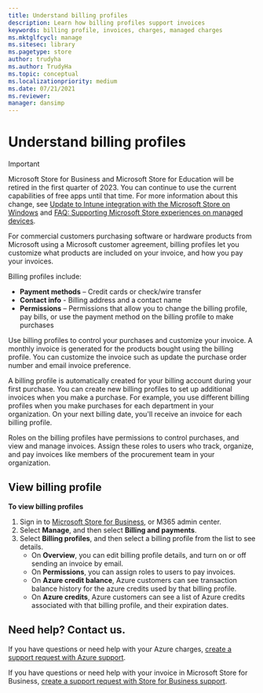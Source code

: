 ```yaml
---
title: Understand billing profiles
description: Learn how billing profiles support invoices
keywords: billing profile, invoices, charges, managed charges
ms.mktglfcycl: manage
ms.sitesec: library
ms.pagetype: store
author: trudyha
ms.author: TrudyHa
ms.topic: conceptual
ms.localizationpriority: medium
ms.date: 07/21/2021
ms.reviewer: 
manager: dansimp
---
```


# Understand billing profiles

> [!IMPORTANT]
> Microsoft Store for Business and Microsoft Store for Education will be retired in the first quarter of 2023. You can continue to use the current capabilities of free apps until that time. For more information about this change, see [Update to Intune integration with the Microsoft Store on Windows](https://techcommunity.microsoft.com/t5/windows-it-pro-blog/update-to-endpoint-manager-integration-with-the-microsoft-store/ba-p/3585077) and [FAQ: Supporting Microsoft Store experiences on managed devices](https://techcommunity.microsoft.com/t5/windows-management/faq-supporting-microsoft-store-experiences-on-managed-devices/m-p/3585286).

For commercial customers purchasing software or hardware products from Microsoft using a Microsoft customer agreement, billing profiles let you customize what products are included on your invoice, and how you pay your invoices. 

Billing profiles include:
- **Payment methods** – Credit cards or check/wire transfer
- **Contact info** - Billing address and a contact name
- **Permissions** – Permissions that allow you to change the billing profile, pay bills, or use the payment method on the billing profile to make purchases

Use billing profiles to control your purchases and customize your invoice. A monthly invoice is generated for the products bought using the billing profile. You can customize the invoice such as update the purchase order number and email invoice preference.

A billing profile is automatically created for your billing account during your first purchase. You can create new billing profiles to set up additional invoices when you make a purchase. For example, you use different billing profiles when you make purchases for each department in your organization. On your next billing date, you'll receive an invoice for each billing profile. 

Roles on the billing profiles have permissions to control purchases, and view and manage invoices. Assign these roles to users who track, organize, and pay invoices like members of the procurement team in your organization. 

## View billing profile
**To view billing profiles**
1. Sign in to [Microsoft Store for Business]( https://businessstore.microsoft.com/), or M365 admin center. 
2. Select **Manage**, and then select **Billing and payments**. 
3. Select **Billing profiles**, and then select a billing profile from the list to see details.
    - On **Overview**, you can edit billing profile details, and turn on or off sending an invoice by email.
    - On **Permissions**, you can assign roles to users to pay invoices.
    - On **Azure credit balance**, Azure customers can see transaction balance history for the azure credits used by that billing profile.
    - On **Azure credits**, Azure customers can see a list of Azure credits associated with that billing profile, and their expiration dates.

## Need help? Contact us.
If you have questions or need help with your Azure charges, [create a support request with Azure support](https://portal.azure.com/#blade/Microsoft_Azure_Support/HelpAndSupportBlade/newsupportrequest).

If you have questions or need help with your invoice in Microsoft Store for Business, [create a support request with Store for Business support](https://businessstore.microsoft.com).
